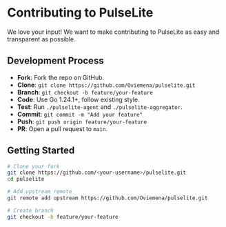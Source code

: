 
# Contributing to PulseLite

We love your input! We want to make contributing to PulseLite as easy and transparent as possible.

## Development Process

- **Fork**: Fork the repo on GitHub.
- **Clone**: `git clone https://github.com/Oviemena/pulselite.git`
- **Branch**: `git checkout -b feature/your-feature`
- **Code**: Use Go 1.24.1+, follow existing style.
- **Test**: Run `./pulselite-agent` and `./pulselite-aggregator`.
- **Commit**: `git commit -m "Add your feature"`
- **Push**: `git push origin feature/your-feature`
- **PR**: Open a pull request to `main`.


## Getting Started

```bash
# Clone your fork
git clone https://github.com/<your-username>/pulselite.git
cd pulselite

# Add upstream remote
git remote add upstream https://github.com/Oviemena/pulselite.git

# Create branch
git checkout -b feature/your-feature
